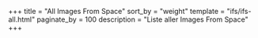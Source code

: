 +++
title = "All Images From Space"
sort_by = "weight"
template = "ifs/ifs-all.html"
paginate_by = 100
description = "Liste aller Images From Space"
+++
